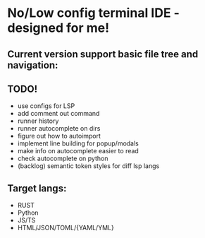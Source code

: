# No/Low config terminal IDE - designed for me!

## Current version support basic file tree and navigation:
## TODO!
- use configs for LSP
- add comment out command
- runner history
- runner autocomplete on dirs
- figure out how to autoimport
- implement line building for popup/modals
- make info on autocomplete easier to read
- check autocomplete on python
- (backlog) semantic token styles for diff lsp langs


## Target langs:
* RUST
* Python
* JS/TS
* HTML/JSON/TOML/{YAML/YML}